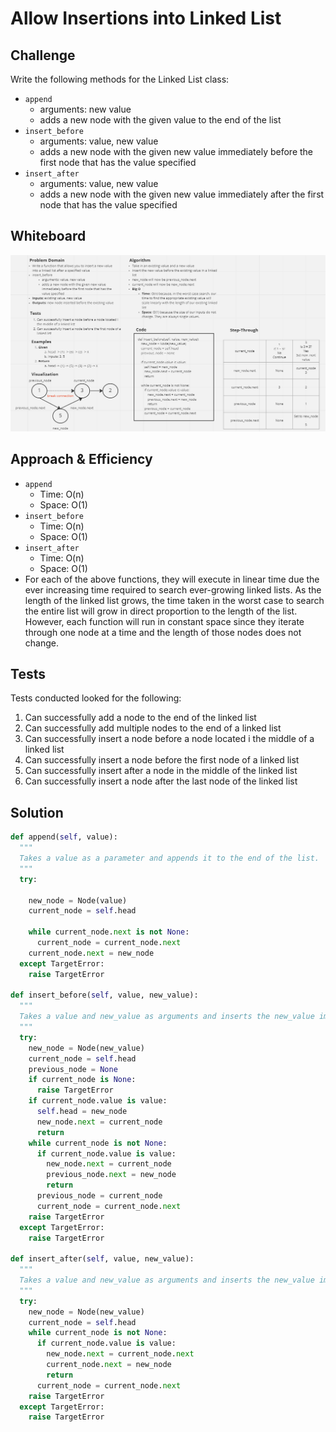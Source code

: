 # Allow Insertions into Linked List

## Challenge

Write the following methods for the Linked List class:

* `append`
  * arguments: new value
  * adds a new node with the given value to the end of the list
* `insert_before`
  * arguments: value, new value
  * adds a new node with the given new value immediately before the first node that has the value specified
* `insert_after`
  * arguments: value, new value
  * adds a new node with the given new value immediately after the first node that has the value specified

## Whiteboard

![Linked List Insertion](./linked_list_insertion.png)

## Approach & Efficiency

* `append`
  * Time: O(n)
  * Space: O(1)
* `insert_before`
  * Time: O(n)
  * Space: O(1)
* `insert_after`
  * Time: O(n)
  * Space: O(1)
* For each of the above functions, they will execute in linear time due the ever increasing time required to search ever-growing linked lists. As the length of the linked list grows, the time taken in the worst case to search the entire list will grow in direct proportion to the length of the list. However, each function will run in constant space since they iterate through one node at a time and the length of those nodes does not change.

## Tests

Tests conducted looked for the following:

1. Can successfully add a node to the end of the linked list
2. Can successfully add multiple nodes to the end of a linked list
3. Can successfully insert a node before a node located i the middle of a linked list
4. Can successfully insert a node before the first node of a linked list
5. Can successfully insert after a node in the middle of the linked list
6. Can successfully insert a node after the last node of the linked list

## Solution

```py
def append(self, value):
  """
  Takes a value as a parameter and appends it to the end of the list.
  """
  try:

    new_node = Node(value)
    current_node = self.head

    while current_node.next is not None:
      current_node = current_node.next
    current_node.next = new_node
  except TargetError:
    raise TargetError

def insert_before(self, value, new_value):
  """
  Takes a value and new_value as arguments and inserts the new_value immediately before the node containing the existing value.
  """
  try:
    new_node = Node(new_value)
    current_node = self.head
    previous_node = None
    if current_node is None:
      raise TargetError
    if current_node.value is value:
      self.head = new_node
      new_node.next = current_node
      return
    while current_node is not None:
      if current_node.value is value:
        new_node.next = current_node
        previous_node.next = new_node
        return
      previous_node = current_node
      current_node = current_node.next
    raise TargetError
  except TargetError:
    raise TargetError

def insert_after(self, value, new_value):
  """
  Takes a value and new_value as arguments and inserts the new_value immediately after the node containing the existing value.
  """
  try:
    new_node = Node(new_value)
    current_node = self.head
    while current_node is not None:
      if current_node.value is value:
        new_node.next = current_node.next
        current_node.next = new_node
        return
      current_node = current_node.next
    raise TargetError
  except TargetError:
    raise TargetError
```
